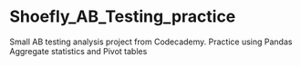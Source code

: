# Shoefly_AB_Testing_practice
Small AB testing analysis project from Codecademy. Practice using Pandas Aggregate statistics and Pivot tables
